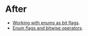 # After

- [Working with enums as bit flags][docs.microsoft.com-enumeration-types-as-bit-flags].
- [Enum flags and bitwise operators][alanzucconi.com-enum-flags-and-bitwise-operators].

[docs.microsoft.com-enumeration-types-as-bit-flags]: https://docs.microsoft.com/en-us/dotnet/csharp/programming-guide/enumeration-types#enumeration-types-as-bit-flags
[alanzucconi.com-enum-flags-and-bitwise-operators]: https://www.alanzucconi.com/2015/07/26/enum-flags-and-bitwise-operators/
